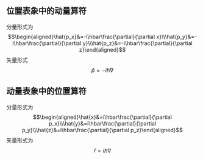## 位置表象中的动量算符
分量形式为$$\begin{aligned}\hat{p_x}&=-i\hbar\frac{\partial}{\partial x}\\\hat{p_y}&=-i\hbar\frac{\partial}{\partial y}\\\hat{p_z}&=-i\hbar\frac{\partial}{\partial z}\end{aligned}$$
矢量形式$$\hat{p}=-i\hbar\nabla$$
## 动量表象中的位置算符
分量形式为$$\begin{aligned}\hat{x}&=i\hbar\frac{\partial}{\partial p_x}\\\hat{y}&=i\hbar\frac{\partial}{\partial p_y}\\\hat{z}&=i\hbar\frac{\partial}{\partial p_z}\end{aligned}$$
矢量形式为$$\hat{r}=i\hbar\nabla$$